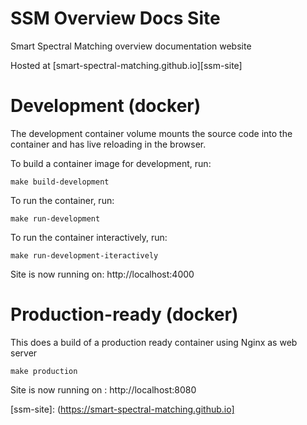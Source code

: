 # SSM Overview Docs Site

Smart Spectral Matching overview documentation website

Hosted at [smart-spectral-matching.github.io][ssm-site]

# Development (docker)

The development container volume mounts the source code into the container and has live reloading in the browser.

To build a container image for development, run:
```
make build-development
```

To run the container, run:
```
make run-development
```

To run the container interactively, run:
```
make run-development-iteractively
```

Site is now running on: http://localhost:4000

# Production-ready (docker)

This does a build of a production ready container using Nginx as web server

```
make production
```

Site is now running on : http://localhost:8080


[ssm-site]: (https://smart-spectral-matching.github.io]
